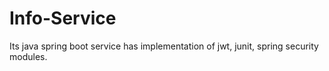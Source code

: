 # Info-Service
Its java spring boot service has implementation of jwt, junit, spring security modules.
